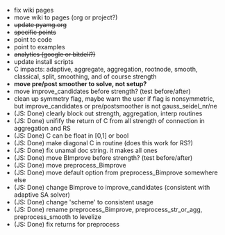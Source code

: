- fix wiki pages
- move wiki to pages (org or project?)
- ~~update pyamg.org~~
- ~~specific points~~
- point to code
- point to examples
- ~~analytics (google or bitdeli?)~~
- update install scripts
- C impacts: adaptive, aggregate, aggregation, rootnode, smooth, classical, split, smoothing, and of course strength
- **move pre/post smoother to solve, not setup?**
- move improve_candidates before strength?  (test before/after)
- clean up symmetry flag, maybe warn the user if flag is nonsymmetric, but
  improve_candidates or pre/postsmoother is not gauss_seidel_nr/ne
- (JS: Done) clearly block out strength, aggregation, interp routines
- (JS: Done) unifify the return of C from all strength of connection in aggregation and RS
- (JS: Done) C can be float in [0,1] or bool
- (JS: Done) make diagonal C in routine (does this work for RS?)
- (JS: Done) fix unamal doc string.  it makes all ones
- (JS: Done) move BImprove before strength?  (test before/after)
- (JS: Done) move preprocess_Bimprove
- (JS: Done) move default option from preprocess_Bimprove somewhere else
- (JS: Done) change Bimprove to improve_candidates  (consistent with adaptive SA solver)
- (JS: Done) change 'scheme' to consistent usage
- (JS: Done) rename preprocess_Bimprove, preprocess_str_or_agg, preprocess_smooth to levelize
- (JS: Done) fix returns for preprocess
